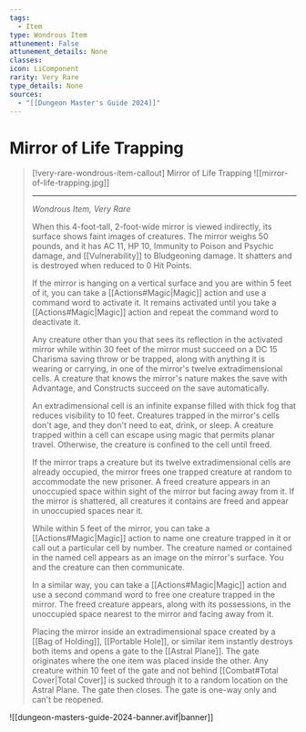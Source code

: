```yaml
---
tags:
  - Item
type: Wondrous Item
attunement: False
attunement_details: None
classes:
icon: LiComponent
rarity: Very Rare
type_details: None
sources: 
  - "[[Dungeon Master's Guide 2024]]"
---
```

# Mirror of Life Trapping
>[!very-rare-wondrous-item-callout] Mirror of Life Trapping
>![[mirror-of-life-trapping.jpg]]
>
>- - -
>_Wondrous Item, Very Rare_
>
>When this 4-foot-tall, 2-foot-wide mirror is viewed indirectly, its surface shows faint images of creatures. The mirror weighs 50 pounds, and it has AC 11, HP 10, Immunity to Poison and Psychic damage, and [[Vulnerability]] to Bludgeoning damage. It shatters and is destroyed when reduced to 0 Hit Points.
>
>If the mirror is hanging on a vertical surface and you are within 5 feet of it, you can take a [[Actions#Magic\|Magic]] action and use a command word to activate it. It remains activated until you take a [[Actions#Magic\|Magic]] action and repeat the command word to deactivate it.
>
>Any creature other than you that sees its reflection in the activated mirror while within 30 feet of the mirror must succeed on a DC 15 Charisma saving throw or be trapped, along with anything it is wearing or carrying, in one of the mirror's twelve extradimensional cells. A creature that knows the mirror's nature makes the save with Advantage, and Constructs succeed on the save automatically.
>
>An extradimensional cell is an infinite expanse filled with thick fog that reduces visibility to 10 feet. Creatures trapped in the mirror's cells don't age, and they don't need to eat, drink, or sleep. A creature trapped within a cell can escape using magic that permits planar travel. Otherwise, the creature is confined to the cell until freed.
>
>If the mirror traps a creature but its twelve extradimensional cells are already occupied, the mirror frees one trapped creature at random to accommodate the new prisoner. A freed creature appears in an unoccupied space within sight of the mirror but facing away from it. If the mirror is shattered, all creatures it contains are freed and appear in unoccupied spaces near it.
>
>While within 5 feet of the mirror, you can take a [[Actions#Magic\|Magic]] action to name one creature trapped in it or call out a particular cell by number. The creature named or contained in the named cell appears as an image on the mirror's surface. You and the creature can then communicate.
>
>In a similar way, you can take a [[Actions#Magic\|Magic]] action and use a second command word to free one creature trapped in the mirror. The freed creature appears, along with its possessions, in the unoccupied space nearest to the mirror and facing away from it.
>
>Placing the mirror inside an extradimensional space created by a [[Bag of Holding]], [[Portable Hole]], or similar item instantly destroys both items and opens a gate to the [[Astral Plane]]. The gate originates where the one item was placed inside the other. Any creature within 10 feet of the gate and not behind [[Combat#Total Cover\|Total Cover]] is sucked through it to a random location on the Astral Plane. The gate then closes. The gate is one-way only and can't be reopened.
>


![[dungeon-masters-guide-2024-banner.avif|banner]]